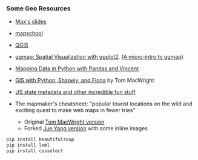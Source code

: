 ### Some Geo Resources

 * [Max's slides](http://bitly.com/GAmapping)

 * [mapschool](http://mapschool.io/)

 * [QGIS](http://www.qgis.org/en/site/)

 * [ggmap: Spatial Visualization with ggplot2](http://stat405.had.co.nz/ggmap.pdf). ([A micro-intro to ggmap](http://planspace.org/2014/02/23/a-micro-intro-to-ggmap/))

 * [Mapping Data in Python with Pandas and Vincent](http://wrobstory.github.io/2013/10/mapping-data-python.html)

 * [GIS with Python, Shapely, and Fiona](http://www.macwright.org/2012/10/31/gis-with-python-shapely-fiona.html) by Tom MacWright

 * [US state metadata and other incredible fun stuff](https://github.com/unitedstates/python-us)

 * The mapmaker's cheatsheet: "popular tourist locations on the wild and exciting quest to make web maps in fewer tries"
     * Original [Tom MacWright version](https://github.com/tmcw/mapmakers-cheatsheet)
	 * Forked [Jue Yang version](https://github.com/jueyang/mapmakers-cheatsheet) with some inline images

```bash
pip install beautifulsoup
pip install lxml
pip install cssselect
```
